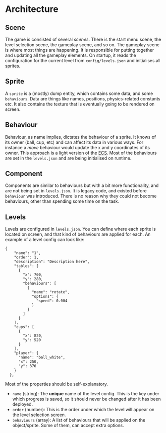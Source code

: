 # Architecture

## Scene

The game is consisted of several _scenes_. There is the start menu scene, the level selection scene, the gameplay scene, and so on. The gameplay scene is where most things are happening. It is responsible for putting together and updating all the gameplay elements. On startup, it reads the configuration for the current level from `config/levels.json` and initialises all sprites.

## Sprite

A `sprite` is a (mostly) dump entity, which contains some data, and some `behaviours`. Data are things like names, positions, physics-related constants etc. It also contains the texture that is eventually going to be rendered on screen.

## Behaviour

Behaviour, as name implies, dictates the behaviour of a sprite. It knows of its owner (ball, cup, etc) and can affect its data in various ways. For instance a _move_ behaviour would update the x and y coordinates of its owner. This approach is a light version of the [ECS](https://en.wikipedia.org/wiki/Entity_component_system). Most of the behaviours are set in the `levels.json` and are being initialised on runtime.

## Component

Components are similar to behaviours but with a bit more functionality, and are not being set in `levels.json`. It is legacy code, and existed before `behaviour` was introduced. There is no reason why they could not become behaviours, other than spending some time on the task.

## Levels

Levels are configured in `levels.json`. You can define where each sprite is located on screen, and that kind of behaviours are applied for each. An example of a level config can look like:

```
{
    "name": "1",
    "order": 1,
    "description": "Description here",
    "tables": [
      {
        "x": 700,
        "y": 280,
        "behaviours": [
          {
            "name": "rotate",
            "options": {
              "speed": 0.004
            }
          }
        ]
      }
    ],
    "cups": [
      {
        "x": 820,
        "y": 520
      }
    ],
    "player": {
      "name": "ball_white",
      "x": 250,
      "y": 370
    }
  },
```

Most of the properties should be self-explanatory.

- `name` (string): The **unique** name of the level config. This is the key under which progress is saved, so it should never be changed after it has been deployed.
- `order` (number): This is the order under which the level will appear on the level selection screen.
- `behaviours` (array): A list of behaviours that will be applied on the object/sprite. Some of them, can accept extra options.
